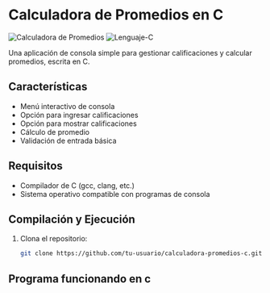 # Calculadora de Promedios en C

![Calculadora de Promedios](https://img.shields.io/badge/Status-En%20desarrollo-yellow) ![Lenguaje-C](https://img.shields.io/badge/Lenguaje-C-blue)

Una aplicación de consola simple para gestionar calificaciones y calcular promedios, escrita en C.

## Características

- Menú interactivo de consola
- Opción para ingresar calificaciones 
- Opción para mostrar calificaciones 
- Cálculo de promedio 
- Validación de entrada básica

## Requisitos

- Compilador de C (gcc, clang, etc.)
- Sistema operativo compatible con programas de consola

## Compilación y Ejecución

1. Clona el repositorio:
   ```bash
   git clone https://github.com/tu-usuario/calculadora-promedios-c.git

## Programa funcionando en c